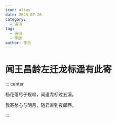 ```yaml
---
icon: alias
date: 2023-07-26
category:
  - 诗词
tag:
  - 诗词
  - 李唐
author: 李白
---
```




# 闻王昌龄左迁龙标遥有此寄


<!-- more -->


::: center

杨花落尽子规啼，闻道龙标过五溪。

我寄愁心与明月，随君直到夜郎西。

:::